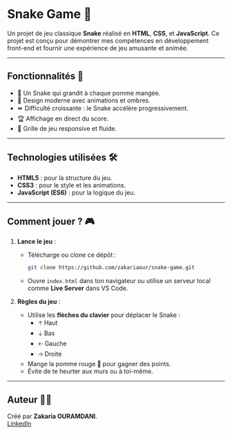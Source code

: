 # Snake Game 🐍

Un projet de jeu classique **Snake** réalisé en **HTML**, **CSS**, et **JavaScript**. Ce projet est conçu pour démontrer mes compétences en développement front-end et fournir une expérience de jeu amusante et animée.

---

## Fonctionnalités 🚀

- 🐍 Un Snake qui grandit à chaque pomme mangée.
- 🎨 Design moderne avec animations et ombres.
- ⏩ Difficulté croissante : le Snake accélère progressivement.
- 🏆 Affichage en direct du score.
- 📏 Grille de jeu responsive et fluide.

---

## Technologies utilisées 🛠️

- **HTML5** : pour la structure du jeu.
- **CSS3** : pour le style et les animations.
- **JavaScript (ES6)** : pour la logique du jeu.

---

## Comment jouer ? 🎮

1. **Lance le jeu** :
   - Télécharge ou clone ce dépôt :
     ```bash
     git clone https://github.com/zakariaour/snake-game.git
     ```
   - Ouvre `index.html` dans ton navigateur ou utilise un serveur local comme **Live Server** dans VS Code.

2. **Règles du jeu** :
   - Utilise les **flèches du clavier** pour déplacer le Snake :
     - 🡡 Haut
     - 🡣 Bas
     - 🡠 Gauche
     - 🡢 Droite
   - Mange la pomme rouge 🍎 pour gagner des points.
   - Évite de te heurter aux murs ou à toi-même.

---

## Auteur 👨‍💻

Créé par **Zakaria OURAMDANI**.  
[LinkedIn](https://www.linkedin.com/in/zakaria-ouramdani-b3a6801aa/)
